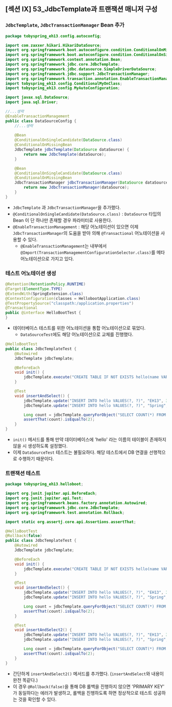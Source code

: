 ## [섹션 IX] 53_JdbcTemplate과 트랜잭션 매니저 구성

### `JdbcTemplate`, `JdbcTransactionManager` Bean 추가
```java
package tobyspring_eh13.config.autoconfig;

import com.zaxxer.hikari.HikariDataSource;
import org.springframework.boot.autoconfigure.condition.ConditionalOnMissingBean;
import org.springframework.boot.autoconfigure.condition.ConditionalOnSingleCandidate;
import org.springframework.context.annotation.Bean;
import org.springframework.jdbc.core.JdbcTemplate;
import org.springframework.jdbc.datasource.SimpleDriverDataSource;
import org.springframework.jdbc.support.JdbcTransactionManager;
import org.springframework.transaction.annotation.EnableTransactionManagement;
import tobyspring_eh13.config.ConditionalMyOnClass;
import tobyspring_eh13.config.MyAutoConfiguration;

import javax.sql.DataSource;
import java.sql.Driver;

//...생략
@EnableTransactionManagement
public class DataSourceConfig {
    //...생략
    
    @Bean
    @ConditionalOnSingleCandidate(DataSource.class)
    @ConditionalOnMissingBean
    JdbcTemplate jdbcTemplate(DataSource dataSource) {
        return new JdbcTemplate(dataSource);
    }

    @Bean
    @ConditionalOnSingleCandidate(DataSource.class)
    @ConditionalOnMissingBean
    JdbcTransactionManager jdbcTransactionManager(DataSource dataSource) {
        return new JdbcTransactionManager(dataSource);
    }
}

```
- `JdbcTemplate` 과 `JdbcTransactionManager`을 추가했다.
- `@ConditionalOnSingleCandidate(DataSource.class)` : `DataSource` 타입의 Bean 이 단 하나만 존재할 경우 파라미터로 사용한다.
- `@EnableTransactionManagement` : 해당 어노테이션이 있으면 이제 `JdbcTransactionManager`의 도움을 받아 의해 `@Transactional` 어노테이션을 사용할 수 있다.
  - `@EnableTransactionManagement`는 내부에서 `@Import(TransactionManagementConfigurationSelector.class)`를 메타 어노테이션으로 가지고 있다.

### 테스트 어노테이션 생성
```java
@Retention(RetentionPolicy.RUNTIME)
@Target(ElementType.TYPE)
@ExtendWith(SpringExtension.class)
@ContextConfiguration(classes = HellobootApplication.class)
@TestPropertySource("classpath:/application.properties")
@Transactional
public @interface HelloBootTest {
}
```
- 데이터베이스 테스트를 위한 어노테이션을 통합 어노테이션으로 묶었다. 
  - `DataSourceTest`에도 해당 어노테이션으로 교체를 진행했다.

```java
@HelloBootTest
public class JdbcTemplateTest {
    @Autowired
    JdbcTemplate jdbcTemplate;

    @BeforeEach
    void init() {
        jdbcTemplate.execute("CREATE TABLE IF NOT EXISTS hello(name VARCHAR(50) PRIMARY KEY, COUNT INT)");
    }

    @Test
    void insertAndSelect() {
        jdbcTemplate.update("INSERT INTO hello VALUES(?, ?)", "EH13", 3);
        jdbcTemplate.update("INSERT INTO hello VALUES(?, ?)", "Spring", 1);

        Long count = jdbcTemplate.queryForObject("SELECT COUNT(*) FROM hello", Long.class);
        assertThat(count).isEqualTo(2);
    }
}
```
- `init()` 메서드를 통해 만약 데이터베이스에 'hello' 라는 이름의 테이블이 존재하지 않을 시 생성하도록 설정했다.
- 이제 `DataSourceTest` 테스트는 불필요하다. 해당 테스트에서 DB 연결을 선행적으로 수행하기 때문이다.

### 트랜잭션 테스트
```java
package tobyspring_eh13.helloboot;

import org.junit.jupiter.api.BeforeEach;
import org.junit.jupiter.api.Test;
import org.springframework.beans.factory.annotation.Autowired;
import org.springframework.jdbc.core.JdbcTemplate;
import org.springframework.test.annotation.Rollback;

import static org.assertj.core.api.Assertions.assertThat;

@HelloBootTest
@Rollback(false)
public class JdbcTemplateTest {
    @Autowired
    JdbcTemplate jdbcTemplate;

    @BeforeEach
    void init() {
        jdbcTemplate.execute("CREATE TABLE IF NOT EXISTS hello(name VARCHAR(50) PRIMARY KEY, COUNT INT)");
    }

    @Test
    void insertAndSelect() {
        jdbcTemplate.update("INSERT INTO hello VALUES(?, ?)", "EH13", 3);
        jdbcTemplate.update("INSERT INTO hello VALUES(?, ?)", "Spring", 1);

        Long count = jdbcTemplate.queryForObject("SELECT COUNT(*) FROM hello", Long.class);
        assertThat(count).isEqualTo(2);
    }

    @Test
    void insertAndSelect2() {
        jdbcTemplate.update("INSERT INTO hello VALUES(?, ?)", "EH13", 3);
        jdbcTemplate.update("INSERT INTO hello VALUES(?, ?)", "Spring", 1);

        Long count = jdbcTemplate.queryForObject("SELECT COUNT(*) FROM hello", Long.class);
        assertThat(count).isEqualTo(2);
    }
}
```
- 간단하게 `insertAndSelect2()` 메서드를 추가했다. (`insertAndSelect`와 내용이 완전 똑같다.)
- 이 경우 `@Rollback(false)`을 통해 DB 롤백을 진행하지 않으면 'PRIMARY KEY' 가 동일하다는 에러가 발생하고, 롤백을 진헹하도록 하면 정상적으로 테스트 성공하는 것을 확인할 수 있다.